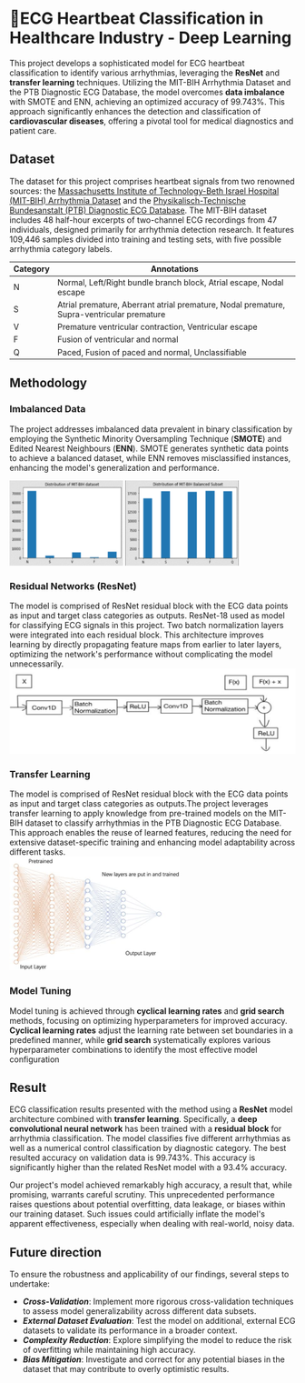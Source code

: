 # :heartbeat:ECG Heartbeat Classification in Healthcare Industry - Deep Learning

This project develops a sophisticated model for ECG heartbeat classification to identify various arrhythmias, leveraging the **ResNet** and **transfer learning** techniques. Utilizing the MIT-BIH Arrhythmia Dataset and the PTB Diagnostic ECG Database, the model overcomes **data imbalance** with SMOTE and ENN, achieving an optimized accuracy of 99.743%. This approach significantly enhances the detection and classification of **cardiovascular diseases**, offering a pivotal tool for medical diagnostics and patient care.  

## Dataset    
The dataset for this project comprises heartbeat signals from two renowned sources: the [Massachusetts Institute of Technology-Beth Israel Hospital (MIT-BIH) Arrhythmia Dataset](https://www.physionet.org/content/mitdb/1.0.0/ "悬停显示") and the [Physikalisch-Technische Bundesanstalt (PTB) Diagnostic ECG Database](https://www.physionet.org/content/ptbdb/1.0.0/ "悬停显示"). The MIT-BIH dataset includes 48 half-hour excerpts of two-channel ECG recordings from 47 individuals, designed primarily for arrhythmia detection research. It features 109,446 samples divided into training and testing sets, with five possible arrhythmia category labels.  

<div>

| Category  | Annotations  |
| ---------- | -----------|
| N  | Normal, Left/Right bundle branch block, Atrial escape, Nodal escape   |  
| S   | Atrial premature, Aberrant atrial premature, Nodal premature, Supra-ventricular premature  | 
| V   | Premature ventricular contraction, Ventricular escape  | 
| F   | Fusion of ventricular and normal   | 
| Q   | Paced, Fusion of paced and normal, Unclassifiable   | 

</div>

## Methodology
### Imbalanced Data
The project addresses imbalanced data prevalent in binary classification by employing the Synthetic Minority Oversampling Technique (**SMOTE**) and Edited Nearest Neighbours (**ENN**). SMOTE generates synthetic data points to achieve a balanced dataset, while ENN removes misclassified instances, enhancing the model's generalization and performance​​.  

<img src="/image/after.png" width = "200" height = "150" alt="cmo" /> <img src="/image/before.png" width = "200" height = "150" alt="cmo" />  
### Residual Networks (ResNet)  
The model is comprised of ResNet residual block with the ECG data points as input and target class categories as outputs. ResNet-18 used as model for classifying ECG signals in this project. Two batch normalization layers were integrated into each residual block. This architecture improves learning by directly propagating feature maps from earlier to later layers, optimizing the network's performance without complicating the model unnecessarily​​.  
<img src="/image/restnet.png" width = "550" height = "150" alt="cmo" />  
### Transfer Learning  
The model is comprised of ResNet residual block with the ECG data points as input and target class categories as outputs.The project leverages transfer learning to apply knowledge from pre-trained models on the MIT-BIH dataset to classify arrhythmias in the PTB Diagnostic ECG Database. This approach enables the reuse of learned features, reducing the need for extensive dataset-specific training and enhancing model adaptability across different tasks​​.  
<img src="/image/transferlearningmodel.png" width = "300" height = "200" alt="cmo" />  

### Model Tuning  
Model tuning is achieved through **cyclical learning rates** and **grid search** methods, focusing on optimizing hyperparameters for improved accuracy. **Cyclical learning rates** adjust the learning rate between set boundaries in a predefined manner, while **grid search** systematically explores various hyperparameter combinations to identify the most effective model configuration​  

## Result
ECG classification results presented with the method using a **ResNet** model architecture combined with **transfer learning**. Specifically, a **deep convolutional neural network** has been trained with a **residual block** for arrhythmia classification. The model classifies five different arrhythmias as well as a numerical control classification by diagnostic category. The best resulted accuracy on validation data is 99.743%. This accuracy is significantly higher than the related ResNet model with a 93.4% accuracy.  

Our project's model achieved remarkably high accuracy, a result that, while promising, warrants careful scrutiny. This unprecedented performance raises questions about potential overfitting, data leakage, or biases within our training dataset. Such issues could artificially inflate the model's apparent effectiveness, especially when dealing with real-world, noisy data.  

## Future direction  
To ensure the robustness and applicability of our findings, several steps to undertake:  

* ***Cross-Validation***: Implement more rigorous cross-validation techniques to assess model generalizability across different data subsets.  
* ***External Dataset Evaluation***: Test the model on additional, external ECG datasets to validate its performance in a broader context.  
* ***Complexity Reduction***: Explore simplifying the model to reduce the risk of overfitting while maintaining high accuracy.  
* ***Bias Mitigation***: Investigate and correct for any potential biases in the dataset that may contribute to overly optimistic results.  
